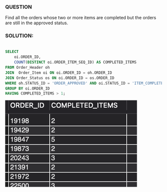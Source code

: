 ### QUESTION

Find all the orders whose two or more items are completed but the orders are still in the approved status.

### SOLUTION:

```sql

SELECT
    oi.ORDER_ID,
    COUNT(DISTINCT oi.ORDER_ITEM_SEQ_ID) AS COMPLETED_ITEMS
FROM Order_Header oh
JOIN  Order_Item oi ON oi.ORDER_ID = oh.ORDER_ID
JOIN Order_Status os ON oi.ORDER_ID = os.ORDER_ID
WHERE oh.STATUS_ID = 'ORDER_APPROVED' AND oi.STATUS_ID = 'ITEM_COMPLETED' 
GROUP BY oi.ORDER_ID
HAVING COMPLETED_ITEMS > 1;


```

![Alt text](image.png)